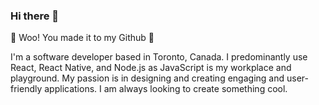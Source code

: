 ### Hi there 👋

🎉 Woo! You made it to my Github 🎉

I'm a software developer based in Toronto, Canada. I predominantly use React, React Native, and Node.js as JavaScript is my workplace and playground. My passion is in designing and creating engaging and user-friendly applications. I am always looking to create something cool.

